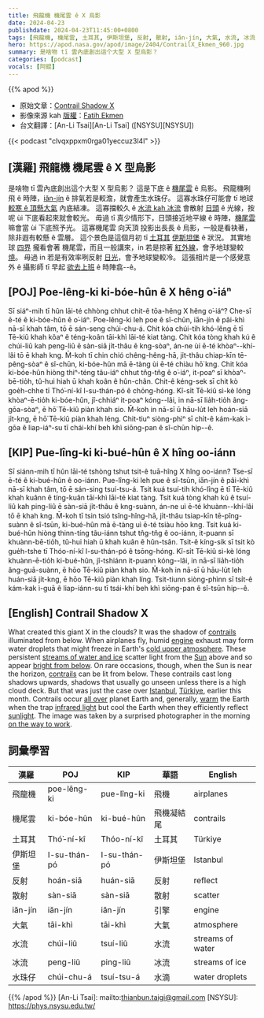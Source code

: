 ```yaml
---
title: 飛龍機 機尾雲 ê X 烏影
date: 2024-04-23
publishdate: 2024-04-23T11:45:00+0800
tags: [飛龍機, 機尾雲, 土耳其, 伊斯坦堡, 反射, 散射, iăn-jín, 大氣, 水流, 冰流, 水珠仔]
hero: https://apod.nasa.gov/apod/image/2404/ContrailX_Ekmen_960.jpg
summary: 是啥物 tī 雲內底創出這个大型 X 型烏影？
categories: [podcast]
vocals: [阿錕]
---
```


{{% apod %}}

- 原始文章：[Contrail Shadow X](https://apod.nasa.gov/apod/ap240423.html)
- 影像來源 kah [版權][copyright]：[Fatih Ekmen](ekmenfatihh@gmail.com)
- 台文翻譯：[An-Li Tsai][An-Li Tsai] ([NSYSU][NSYSU])

{{< podcast "clvqxppxm0rga01yeccuz3l4l" >}}

## [漢羅] 飛龍機 機尾雲 ê X 型烏影
是啥物 tī 雲內底創出這个大型 X 型烏影？
這是下底 ê [機尾雲][contrails 1] ê 烏影。
飛龍機咧飛 ê 時陣，[iăn-jín][engine] ê 排氣若是較澹，就會產生水珠仔。
這寡水珠仔可能會 tī 地球 [較寒 ê 頂懸大氣][cold upper atmosphere] 內底結凍。
這寡擋較久 ê [水流 kah 冰流][streams of water and ice] 會散射 [日頭][Sun] ê 光線，按呢 ùi 下底看起來就會較光。
毋過 tī 真少情形下，日頭接近地平線 ê 時陣，[機尾雲][contrails 2] 嘛會當 ùi 下底照予光。
這寡機尾雲 向天頂 投影出長長 ê 烏影，一般是看袂著，除非遐有較懸 ê 雲層。
這个景色是這個月初 tī [土耳其][Türkiye] [伊斯坦堡][Istanbul] ê 狀況。
其實地球 [四界][all over] 攏看會著 機尾雲，而且一般講來，in 若是掠著 [紅外線][infrared light]，會予地球變較 [燒][warm]。
毋過 in 若是有效率咧反射 [日光][sunlight]，會予地球變較冷。
這張相片是一个感覺意外 ê 攝影師 tī 早起 [欲去上班][on the way to work] ê 時陣翕--ê。

## [POJ] Poe-lêng-ki ki-bóe-hûn ê X hêng o͘-iáⁿ
Sī siáⁿ-mih tī hûn lāi-té chhòng chhut chit-ê tōa-hêng X hêng o͘-iáⁿ?
Che-sī ē-té ê ki-bóe-hûn ê o͘-iáⁿ.
Poe-lêng-ki leh poe ê sî-chūn, ia̋n-jín ê pâi-khì nā-sī khah tâm, tō ē sán-seng chúi-chu-á.
Chit kóa chúi-tih khó-lêng ē tī Tē-kiû khah kôaⁿ ê téng-koân tāi-khì lāi-té kiat tàng.
Chit kóa tòng khah kú ê chúi-liû kah peng-liû ē sàn-siā ji̍t-thâu ê kng-sòaⁿ, án-ne ùi ē-té khòaⁿ--khí-lâi tō ē khah kng.
M̄-koh tī chin chió chêng-hêng-hā, ji̍t-thâu chiap-kīn tē-pêng-sòaⁿ ê sî-chūn, ki-bóe-hûn mā ē-tàng ùi ē-té chiàu hō͘ kng.
Chit kóa ki-bóe-hûn hiòng thiⁿ-téng tâu-iáⁿ chhut tn̂g-tn̂g ê o͘-iáⁿ, it-poaⁿ sī khòaⁿ-bē-tio̍h, tû-hui hiah ū khah koân ê hûn-chân.
Chit-ê kéng-sek sī chit kò goe̍h-chhe tī Thó͘-ní-kî I-su-thán-pó ê chōng-hóng.
Kî-si̍t Tē-kiû sì-kè lóng khòaⁿ-ē-tio̍h ki-bóe-hûn, jî-chhiáⁿ it-poaⁿ kóng--lâi, in nā-sī lia̍h-tio̍h âng-gōa-sòaⁿ, ē hō͘ Tē-kiû piàn khah sio.
M̄-koh in nā-sī ū hāu-lu̍t leh hoán-siā ji̍t-kng, ē hō͘ Tē-kiû piàn khah léng.
Chit-tiuⁿ siòng-phìⁿ sī chi̍t-ê kám-kak ì-gōa ê liap-iáⁿ-su tī chái-khí beh khì siōng-pan ê sî-chūn hip--ê.

## [KIP] Pue-lîng-ki ki-bué-hûn ê X hîng oo-iánn
Sī siánn-mih tī hûn lāi-té tshòng tshut tsit-ê tuā-hîng X hîng oo-iánn?
Tse-sī ē-té ê ki-bué-hûn ê oo-iánn.
Pue-lîng-ki leh pue ê sî-tsūn, ia̋n-jín ê pâi-khì nā-sī khah tâm, tō ē sán-sing tsuí-tsu-á.
Tsit kuá tsuí-tih khó-lîng ē tī Tē-kiû khah kuânn ê tíng-kuân tāi-khì lāi-té kiat tàng.
Tsit kuá tòng khah kú ê tsuí-liû kah ping-liû ē sàn-siā ji̍t-thâu ê kng-suànn, án-ne uì ē-té khuànn--khí-lâi tō ē khah kng.
M̄-koh tī tsin tsió tsîng-hîng-hā, ji̍t-thâu tsiap-kīn tē-pîng-suànn ê sî-tsūn, ki-bué-hûn mā ē-tàng uì ē-té tsiàu hōo kng.
Tsit kuá ki-bué-hûn hiòng thinn-tíng tâu-iánn tshut tn̂g-tn̂g ê oo-iánn, it-puann sī khuànn-bē-tio̍h, tû-hui hiah ū khah kuân ê hûn-tsân.
Tsit-ê kíng-sik sī tsit kò gue̍h-tshe tī Thóo-ní-kî I-su-thán-pó ê tsōng-hóng.
Kî-si̍t Tē-kiû sì-kè lóng khuànn-ē-tio̍h ki-bué-hûn, jî-tshiánn it-puann kóng--lâi, in nā-sī lia̍h-tio̍h âng-guā-suànn, ē hōo Tē-kiû piàn khah sio.
M̄-koh in nā-sī ū hāu-lu̍t leh huán-siā ji̍t-kng, ē hōo Tē-kiû piàn khah líng.
Tsit-tiunn siòng-phìnn sī tsi̍t-ê kám-kak ì-guā ê liap-iánn-su tī tsái-khí beh khì siōng-pan ê sî-tsūn hip--ê.

## [English] Contrail Shadow X
What created this giant X in the clouds?
It was the shadow of [contrails][contrails 1] illuminated from below.
When airplanes fly, humid [engine][engine] exhaust may form water droplets that might freeze in Earth's [cold upper atmosphere][cold upper atmosphere].
These persistent [streams of water and ice][streams of water and ice] scatter light from the [Sun][Sun] above and so appear [bright from below][bright from below].
On rare occasions, though, when the Sun is near the horizon, [contrails][contrails 2] can be lit from below.
These contrails cast long shadows upwards, shadows that usually go unseen unless there is a high cloud deck.
But that was just the case over [Istanbul][Istanbul], [Türkiye][Türkiye], earlier this month.
Contrails occur [all over][all over] planet Earth and, generally, [warm][warm] the Earth when the trap [infrared light][infrared light] but cool the Earth when they efficiently reflect [sunlight][sunlight].
The image was taken by a surprised photographer in the morning [on the way to work][on the way to work].

## 詞彙學習

|漢羅|POJ|KIP|華語|English|
|-|-|-|-|-|
|飛龍機|poe-lêng-ki|pue-lîng-ki|飛機|airplanes|
|機尾雲|ki-bóe-hûn|ki-bué-hûn|飛機凝結尾|contrails|
|土耳其|Thó͘-ní-kî|Thóo-ní-kî|土耳其|Türkiye|
|伊斯坦堡|I-su-thán-pó|I-su-thán-pó|伊斯坦堡|Istanbul|
|反射|hoán-siā|huán-siā|反射|reflect|
|散射|sàn-siā|sàn-siā|散射|scatter|
|iăn-jín|iăn-jín|iăn-jín|引擎|engine|
|大氣|tāi-khì|tāi-khì|大氣|atmosphere|
|水流|chúi-liû|tsuí-liû|水流|streams of water|
|冰流|peng-liû|ping-liû|冰流|streams of ice|
|水珠仔|chúi-chu-á|tsuí-tsu-á|水滴|water droplets|

{{% /apod %}}
[An-Li Tsai]: mailto:thianbun.taigi@gmail.com
[NSYSU]: https://phys.nsysu.edu.tw/

[copyright]: https://apod.nasa.gov/apod/fap/lib/about_apod.html#srapply
[License3]: https://creativecommons.org/licenses/by/3.0/
[License2]:https://creativecommons.org/licenses/by-nc-nd/2.0/

[contrails 1]:https://en.wikipedia.org/wiki/Contrail
[engine]:https://www.grc.nasa.gov/www/k-12/UEET/StudentSite/engines.html
[cold upper atmosphere]:https://cloud1.arc.nasa.gov/solveII/outreach/middleschool-atmos.htm
[streams of water and ice]:https://apod.nasa.gov/apod/ap231204.html
[Sun]:https://science.nasa.gov/sun/
[bright from below]:https://apod.nasa.gov/apod/ap050513.html
[contrails 2]:https://www.nasa.gov/wp-content/uploads/2023/06/contrails-k-12.pdf?emrc=9d8066
[Istanbul]:https://youtu.be/eV6lTEY95yY
[Türkiye]:https://en.wikipedia.org/wiki/Turkey
[all over]:https://apod.nasa.gov/apod/ap080429.html
[warm]:https://baltimorefishbowl.com/wp-content/uploads/2014/03/catsburritoscoldkittenswrapburrito-03bc734d15d3f1eed350fa0b20e309ed_h.jpg
[infrared light]:https://science.nasa.gov/ems/07_infraredwaves/
[sunlight]:https://apod.nasa.gov/apod/ap230611.html
[on the way to work]:https://apod.nasa.gov/apod/ap200224.html

